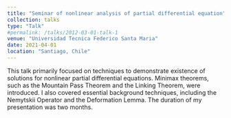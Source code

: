 ```yaml
---
title: "Seminar of nonlinear analysis of partial differential equation"
collection: talks
type: "Talk"
#permalink: /talks/2012-03-01-talk-1
venue: "Universidad Tecnica Federico Santa Maria"
date: 2021-04-01
location: "Santiago, Chile"
---
```


This talk primarily focused on techniques to demonstrate existence of solutions for nonlinear partial differential equations. Minimax theorems, such as the Mountain Pass Theorem and the Linking Theorem, were introduced. I also covered essential background techniques, including the Nemytskii Operator and the Deformation Lemma. The duration of my presentation was two months.
